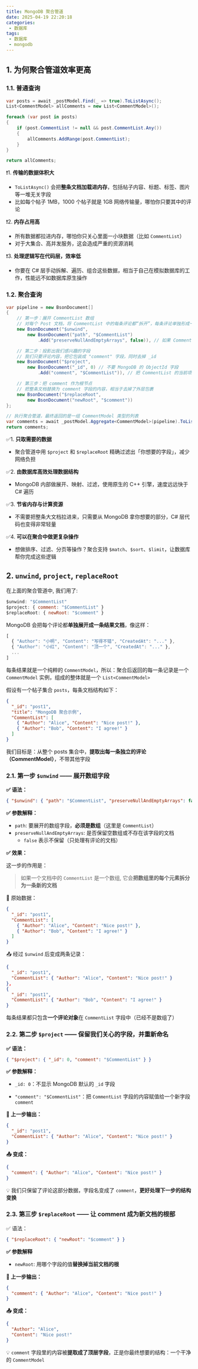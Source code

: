 ```yaml
---
title: MongoDB 聚合管道
date: 2025-04-19 22:20:18
categories:
 - 数据库
tags:
 - 数据库
 - mongodb
---
```


## 1. 为何聚合管道效率更高

### 1.1. 普通查询

```c#
var posts = await _postModel.Find(_ => true).ToListAsync();
List<CommentModel> allComments = new List<CommentModel>();

foreach (var post in posts)
{
    if (post.CommentList != null && post.CommentList.Any())
    {
        allComments.AddRange(post.CommentList);
    }
}

return allComments;
```

❗1. **传输的数据体积大**

- `ToListAsync()` 会把**整条文档加载进内存**，包括帖子内容、标题、标签、图片等一堆无关字段
- 比如每个帖子 1MB，1000 个帖子就是 1GB 网络传输量，哪怕你只要其中的评论

❗2. **内存占用高**

- 所有数据都拉进内存，哪怕你只关心里面一小块数据（比如 `CommentList`）
- 对于大集合、高并发服务，这会造成严重的资源消耗

❗3. **处理逻辑写在代码层，效率低**

- 你要在 C# 层手动拆解、遍历、组合这些数据，相当于自己在模拟数据库的工作，性能远不如数据库原生操作

### 1.2. 聚合查询

```c#
var pipeline = new BsonDocument[]
{
    // 第一步：展开 CommentList 数组
    // 对每个 Post 文档，将 CommentList 中的每条评论都“拆开”，每条评论单独形成一条文档
    new BsonDocument("$unwind",
        new BsonDocument("path", "$CommentList")
            .Add("preserveNullAndEmptyArrays", false)), // 如果 CommentList 是 null 或空数组，则跳过该文档

    // 第二步：投影出我们感兴趣的字段
    // 我们只要评论内容，把它包装成 "comment" 字段，同时去掉 _id
    new BsonDocument("$project",
        new BsonDocument("_id", 0) // 不要 MongoDB 的 ObjectId 字段
            .Add("comment", "$CommentList")), // 把 CommentList 的当前项命名为 comment

    // 第三步：把 comment 作为根节点
    // 把整条文档替换为 comment 字段的内容，相当于去掉了外层包裹
    new BsonDocument("$replaceRoot",
        new BsonDocument("newRoot", "$comment"))
};

// 执行聚合管道，最终返回的是一组 CommentModel 类型的列表
var comments = await _postModel.Aggregate<CommentModel>(pipeline).ToListAsync();
return comments;
```

✅1. **只取需要的数据**

- 聚合管道中用 `$project` 和 `$replaceRoot` 精确过滤出「你想要的字段」，减少网络负担

✅2. **由数据库高效处理数据结构**

- MongoDB 内部做展开、映射、过滤，使用原生的 C++ 引擎，速度远远快于 C# 遍历

✅3. **节省内存与计算资源**

- 不需要把整条大文档拉进来，只需要从 MongoDB 拿你想要的部分，C# 层代码也变得非常轻量

✅4. **可以在聚合中做更复杂操作**

- 想做排序、过滤、分页等操作？聚合支持 `$match`、`$sort`、`$limit`，让数据库帮你完成这些逻辑

## 2. `unwind`, `project`, `replaceRoot`

在上面的聚合管道中, 我们用了:

```js
$unwind: "$CommentList"
$project: { comment: "$CommentList" }
$replaceRoot: { newRoot: "$comment" }
```

MongoDB 会把每个评论都**单独展开成一条结果文档**，像这样：

```js
[
  { "Author": "小明", "Content": "写得不错", "CreatedAt": "..." },
  { "Author": "小红", "Content": "顶一个", "CreatedAt": "..." },
  ...
]
```

每条结果就是一个纯粹的 `CommentModel`，所以：聚合后返回的每一条记录是一个 `CommentModel` 实例，组成的整体就是一个 `List<CommentModel>`

假设有一个帖子集合 `posts`，每条文档结构如下：

```json
{
  "_id": "post1",
  "title": "MongoDB 聚合示例",
  "CommentList": [
    { "Author": "Alice", "Content": "Nice post!" },
    { "Author": "Bob", "Content": "I agree!" }
  ]
}
```

我们目标是：从整个 posts 集合中，**提取出每一条独立的评论（CommentModel）**，不带其他字段

### 2.1. 第一步 `$unwind` —— **展开数组字段**

**✅ 语法：**

```json
{ "$unwind": { "path": "$CommentList", "preserveNullAndEmptyArrays": false } }
```

**✅ 参数解释：**

- `path`: 要展开的数组字段，**必须是数组**（这里是 `CommentList`）
- `preserveNullAndEmptyArrays`: 是否保留空数组或不存在该字段的文档
  - `false` 表示不保留（只处理有评论的文档）

**✅ 效果：**

这一步的作用是：

> 如果一个文档中的 `CommentList` 是一个数组, 它会**把数组里的每个元素拆分为一条新的文档**

🔁 原始数据：

```json
{
  "_id": "post1",
  "CommentList": [
    { "Author": "Alice", "Content": "Nice post!" },
    { "Author": "Bob", "Content": "I agree!" }
  ]
}
```

📤 经过 `$unwind` 后变成两条记录：

```json
{
  "_id": "post1",
  "CommentList": { "Author": "Alice", "Content": "Nice post!" }
},
{
  "_id": "post1",
  "CommentList": { "Author": "Bob", "Content": "I agree!" }
}
```

 每条结果都只包含**一个评论对象**在 `CommentList` 字段中（已经不是数组了）

### 2.2. 第二步 `$project` —— **保留我们关心的字段，并重新命名**

**✅ 语法：**

```json
{ "$project": { "_id": 0, "comment": "$CommentList" } }
```

**✅ 参数解释：**

- `_id: 0`：不显示 MongoDB 默认的 `_id` 字段

- `"comment": "$CommentList"`：把 `CommentList` 字段的内容赋值给一个新字段 `comment`

**🔁 上一步输出：**

```json
{
  "_id": "post1",
  "CommentList": { "Author": "Alice", "Content": "Nice post!" }
}
```

**📤 变成：**

```json
{
  "comment": { "Author": "Alice", "Content": "Nice post!" }
}
```

💡 我们只保留了评论这部分数据，字段名变成了 `comment`，**更好处理下一步的结构变换**

### 2.3. 第三步 `$replaceRoot` —— **让 comment 成为新文档的根部**

✅ 语法：

```json
{ "$replaceRoot": { "newRoot": "$comment" } }
```

**✅ 参数解释**

- `newRoot`: 用哪个字段的值**替换掉当前文档的根**

**🔁 上一步输出：**

```json
{
  "comment": { "Author": "Alice", "Content": "Nice post!" }
}
```

**📤 变成：**

```json
{
  "Author": "Alice",
  "Content": "Nice post!"
}
```

💡 `comment` 字段里的内容被**提取成了顶层字段**，正是你最终想要的结构：一个干净的 `CommentModel`

